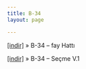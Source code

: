 ```yaml
---
title: B-34
layout: page

---
```

<a href="https://cloud.mail.ru/public/5494ee814575/B34%20-%20Fay%20Hatt%C4%B1" target="_blank">[indir]</a>  »  B-34 &#8211; fay Hattı

<a href="https://cloud.mail.ru/public/455e35851210/B34%20-%20Se%C3%A7me%20Vol.1" target="_blank">[indir]</a>  »  B-34 &#8211; Seçme V.1